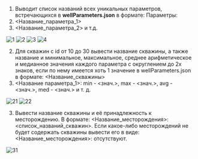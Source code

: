 1.	Выводит список названий всех уникальных параметров, встречающихся в **wellParameters.json** в формате:
Параметры:
1. <Название_параметра_1>
2. <Название_параметра_2> и т.д.

![1](https://user-images.githubusercontent.com/36387132/110101086-fb69a980-7dc4-11eb-8323-79ae64b4518a.PNG)
![2](https://user-images.githubusercontent.com/36387132/110101088-fc024000-7dc4-11eb-989b-15144b0331fd.PNG)
![3](https://user-images.githubusercontent.com/36387132/110101079-fa387c80-7dc4-11eb-8f3b-8eae6a304cc2.PNG)
![4](https://user-images.githubusercontent.com/36387132/110101083-fb69a980-7dc4-11eb-930a-fc5fa24b4ce6.PNG)

2.	Для скважин с id от 10 до 30 вывести название скважины, а также название и минимальное, максимальное, среднее арифметическое и медианное значения каждого параметра с округлением до 2х знаков, если по нему имеется хоть 1 значение в wellParameters.json в формате:
<Название_скважины>
1. <Название параметра_1>: min - <знач.>, max - <знач.>, avg - <знач.>, med - <знач.> 
и т. д.

![21](https://user-images.githubusercontent.com/36387132/110101188-1805e180-7dc5-11eb-869a-a1994b895488.PNG)
![22](https://user-images.githubusercontent.com/36387132/110101185-176d4b00-7dc5-11eb-8757-444ecbdbe405.PNG)

3.	Вывести название скважины и её принадлежность к месторождению.  В формате: 
<Название_месторождения>: <список_названий_скважин>.
Если какое-либо месторождений не будет содержать скважины вывести его в виде:
<Название_месторождения>: отсутствуют.

![31](https://user-images.githubusercontent.com/36387132/110101294-29e78480-7dc5-11eb-831a-d039789e93b4.PNG)






